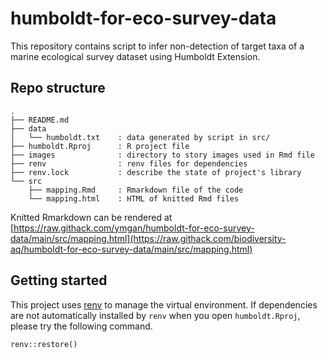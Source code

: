 # humboldt-for-eco-survey-data

This repository contains script to infer non-detection of target taxa of a marine ecological survey dataset using Humboldt Extension.

## Repo structure 

```
.
├── README.md           
├── data
│   └── humboldt.txt    : data generated by script in src/
├── humboldt.Rproj      : R project file
├── images              : directory to story images used in Rmd file
├── renv                : renv files for dependencies
├── renv.lock           : describe the state of project's library
└── src
    ├── mapping.Rmd     : Rmarkdown file of the code 
    └── mapping.html    : HTML of knitted Rmd files 
```

Knitted Rmarkdown can be rendered at [https://raw.githack.com/ymgan/humboldt-for-eco-survey-data/main/src/mapping.html](https://raw.githack.com/biodiversity-aq/humboldt-for-eco-survey-data/main/src/mapping.html)

## Getting started

This project uses [renv](https://rstudio.github.io/renv/) to manage the virtual environment. If dependencies are not automatically installed by `renv` when you open `humboldt.Rproj`, please try the following command.

```
renv::restore()
```
